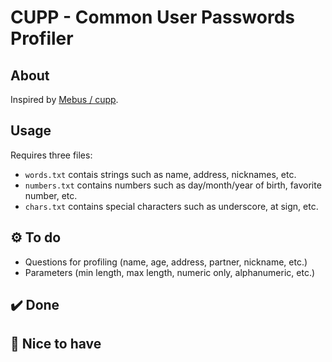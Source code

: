 # CUPP - Common User Passwords Profiler

## About
Inspired by  [Mebus / cupp](https://github.com/Mebus/cupp).

## Usage
Requires three files:
- `words.txt` contais strings such as name, address, nicknames, etc.
- `numbers.txt` contains numbers such as day/month/year of birth, favorite number, etc.
- `chars.txt` contains special characters such as underscore, at sign, etc.

## ⚙️ To do
- Questions for profiling (name, age, address, partner, nickname, etc.) 
- Parameters (min length, max length, numeric only, alphanumeric, etc.)

## ✔️ Done

## 🎀 Nice to have
